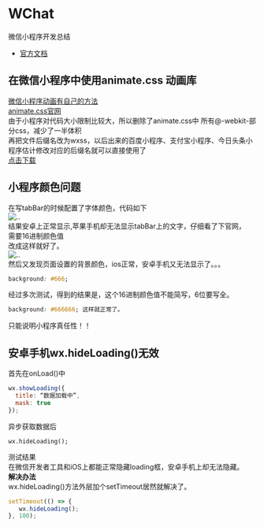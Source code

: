 # WChat
微信小程序开发总结  
- [官方文档](https://developers.weixin.qq.com/miniprogram/dev/)

## 在微信小程序中使用animate.css 动画库
[微信小程序动画有自己的方法](https://developers.weixin.qq.com/miniprogram/dev/api/wx.createAnimation.html)  
[animate.css官网](https://daneden.github.io/animate.css/)  
由于小程序对代码大小限制比较大，所以删除了animate.css中 所有@-webkit-部分css，减少了一半体积  
再把文件后缀名改为wxss，以后出来的百度小程序、支付宝小程序、今日头条小程序估计修改对应的后缀名就可以直接使用了  
[点击下载](http://nodejs999.com/animate.wxss)

## 小程序颜色问题
在写tabBar的时候配置了字体颜色，代码如下  
![..](https://img-blog.csdn.net/20170705145035143?watermark/2/text/aHR0cDovL2Jsb2cuY3Nkbi5uZXQvenp3d2pqZGox/font/5a6L5L2T/fontsize/400/fill/I0JBQkFCMA==/dissolve/70/gravity/Center)  
结果安卓上正常显示,苹果手机却无法显示tabBar上的文字，仔细看了下官网，  
需要16进制颜色值  
改成这样就好了。  
![..](https://img-blog.csdn.net/20170705145142733?watermark/2/text/aHR0cDovL2Jsb2cuY3Nkbi5uZXQvenp3d2pqZGox/font/5a6L5L2T/fontsize/400/fill/I0JBQkFCMA==/dissolve/70/gravity/Center)  
然后又发现页面设置的背景颜色，ios正常，安卓手机又无法显示了。。。

```css
background: #666;
```

经过多次测试，得到的结果是，这个16进制颜色值不能简写，6位要写全。

```css
background: #666666; 这样就正常了。
```
只能说明小程序真任性！！

## 安卓手机wx.hideLoading()无效

首先在onLoad()中
```js
wx.showLoading({
  title: “数据加载中”,
  mask: true
});
```
异步获取数据后  

`wx.hideLoading();`  

测试结果  
在微信开发者工具和iOS上都能正常隐藏loading框，安卓手机上却无法隐藏。  
**解决办法**  
wx.hideLoading()方法外层加个setTimeout居然就解决了。  
```js
setTimeout(() => {
   wx.hideLoading();
}, 100);
```
